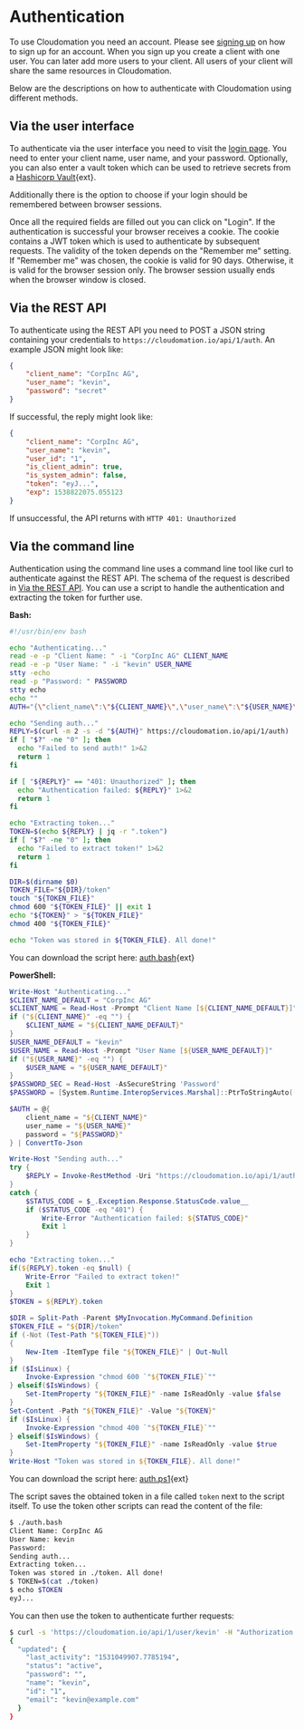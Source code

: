 
# Authentication

To use Cloudomation you need an account. Please see [signing up](Signing+up) on how to sign up for an account. When you sign up you create a client with one user. You can later add more users to your client. All users of your client will share the same resources in Cloudomation.

Below are the descriptions on how to authenticate with Cloudomation using different methods.

## Via the user interface

To authenticate via the user interface you need to visit the [login page](/login). You need to enter your client name, user name, and your password. Optionally, you can also enter a vault token which can be used to retrieve secrets from a [Hashicorp Vault](https://www.vaultproject.io/){ext}.

Additionally there is the option to choose if your login should be remembered between browser sessions.

Once all the required fields are filled out you can click on "Login". If the authentication is successful your browser receives a cookie. The cookie contains a JWT token which is used to authenticate by subsequent requests. The validity of the token depends on the "Remember me" setting. If "Remember me" was chosen, the cookie is valid for 90 days. Otherwise, it is valid for the browser session only. The browser session usually ends when the browser window is closed.

## Via the REST API

To authenticate using the REST API you need to POST a JSON string containing your credentials to `https://cloudomation.io/api/1/auth`. An example JSON might look like:
```json
{
    "client_name": "CorpInc AG",
    "user_name": "kevin",
    "password": "secret"
}
```
If successful, the reply might look like:
```json
{
    "client_name": "CorpInc AG",
    "user_name": "kevin",
    "user_id": "1",
    "is_client_admin": true,
    "is_system_admin": false,
    "token": "eyJ...",
    "exp": 1538822075.055123
}
```
If unsuccessful, the API returns with `HTTP 401: Unauthorized`

## Via the command line

Authentication using the command line uses a command line tool like curl to authenticate against the REST API. The schema of the request is described in [Via the REST API](#viatherestapi). You can use a script to handle the authentication and extracting the token for further use.

**Bash:**

```bash
#!/usr/bin/env bash

echo "Authenticating..."
read -e -p "Client Name: " -i "CorpInc AG" CLIENT_NAME
read -e -p "User Name: " -i "kevin" USER_NAME
stty -echo
read -p "Password: " PASSWORD
stty echo
echo ""
AUTH="{\"client_name\":\"${CLIENT_NAME}\",\"user_name\":\"${USER_NAME}\",\"password\":\"${PASSWORD}\"}"

echo "Sending auth..."
REPLY=$(curl -m 2 -s -d "${AUTH}" https://cloudomation.io/api/1/auth)
if [ "$?" -ne "0" ]; then
  echo "Failed to send auth!" 1>&2
  return 1
fi

if [ "${REPLY}" == "401: Unauthorized" ]; then
  echo "Authentication failed: ${REPLY}" 1>&2
  return 1
fi

echo "Extracting token..."
TOKEN=$(echo ${REPLY} | jq -r ".token")
if [ "$?" -ne "0" ]; then
  echo "Failed to extract token!" 1>&2
  return 1
fi

DIR=$(dirname $0)
TOKEN_FILE="${DIR}/token"
touch "${TOKEN_FILE}"
chmod 600 "${TOKEN_FILE}" || exit 1
echo "${TOKEN}" > "${TOKEN_FILE}"
chmod 400 "${TOKEN_FILE}"

echo "Token was stored in ${TOKEN_FILE}. All done!"
```

You can download the script here: [auth.bash](https://github.com/starflows/documentation/blob/master/utilities/auth.bash){ext}

**PowerShell:**

```powershell
Write-Host "Authenticating..."
$CLIENT_NAME_DEFAULT = "CorpInc AG"
$CLIENT_NAME = Read-Host -Prompt "Client Name [${CLIENT_NAME_DEFAULT}]"
if ("${CLIENT_NAME}" -eq "") {
    $CLIENT_NAME = "${CLIENT_NAME_DEFAULT}"
}
$USER_NAME_DEFAULT = "kevin"
$USER_NAME = Read-Host -Prompt "User Name [${USER_NAME_DEFAULT}]"
if ("${USER_NAME}" -eq "") {
    $USER_NAME = "${USER_NAME_DEFAULT}"
}
$PASSWORD_SEC = Read-Host -AsSecureString 'Password'
$PASSWORD = [System.Runtime.InteropServices.Marshal]::PtrToStringAuto([System.Runtime.InteropServices.Marshal]::SecureStringToBSTR(${PASSWORD_SEC}))

$AUTH = @{
    client_name = "${CLIENT_NAME}"
    user_name = "${USER_NAME}"
    password = "${PASSWORD}"
} | ConvertTo-Json

Write-Host "Sending auth..."
try {
    $REPLY = Invoke-RestMethod -Uri "https://cloudomation.io/api/1/auth" -Method Post -Body "${AUTH}"
}
catch {
    $STATUS_CODE = $_.Exception.Response.StatusCode.value__
    if ($STATUS_CODE -eq "401") {
        Write-Error "Authentication failed: ${STATUS_CODE}"
        Exit 1
    }
}

echo "Extracting token..."
if(${REPLY}.token -eq $null) {
    Write-Error "Failed to extract token!"
    Exit 1
}
$TOKEN = ${REPLY}.token

$DIR = Split-Path -Parent $MyInvocation.MyCommand.Definition
$TOKEN_FILE = "${DIR}/token"
if (-Not (Test-Path "${TOKEN_FILE}"))
{
    New-Item -ItemType file "${TOKEN_FILE}" | Out-Null
}
if ($IsLinux) {
    Invoke-Expression "chmod 600 `"${TOKEN_FILE}`""
} elseif($IsWindows) {
    Set-ItemProperty "${TOKEN_FILE}" -name IsReadOnly -value $false
}
Set-Content -Path "${TOKEN_FILE}" -Value "${TOKEN}"
if ($IsLinux) {
    Invoke-Expression "chmod 400 `"${TOKEN_FILE}`""
} elseif($IsWindows) {
    Set-ItemProperty "${TOKEN_FILE}" -name IsReadOnly -value $true
}
Write-Host "Token was stored in ${TOKEN_FILE}. All done!"
```

You can download the script here: [auth.ps1](https://github.com/starflows/documentation/blob/master/utilities/auth.ps1){ext}

The script saves the obtained token in a file called `token` next to the script itself. To use the token other scripts can read the content of the file:
```bash
$ ./auth.bash
Client Name: CorpInc AG
User Name: kevin
Password:
Sending auth...
Extracting token...
Token was stored in ./token. All done!
$ TOKEN=$(cat ./token)
$ echo $TOKEN
eyJ...
```
You can then use the token to authenticate further requests:
```bash
$ curl -s 'https://cloudomation.io/api/1/user/kevin' -H "Authorization: $TOKEN" | jq .
{
  "updated": {
    "last_activity": "1531049907.7785194",
    "status": "active",
    "password": "",
    "name": "kevin",
    "id": "1",
    "email": "kevin@example.com"
  }
}
```
